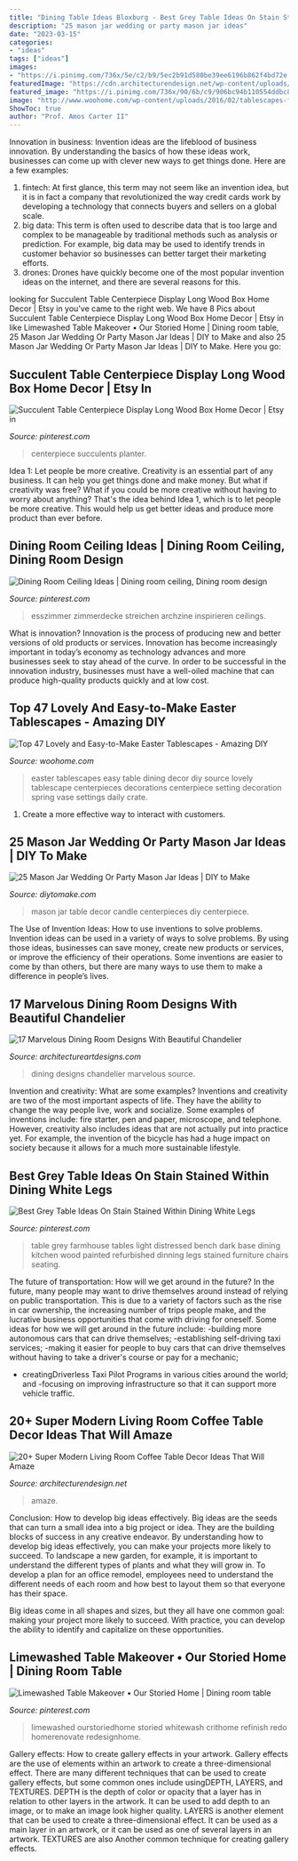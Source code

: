 ```yaml
---
title: "Dining Table Ideas Bloxburg - Best Grey Table Ideas On Stain Stained Within Dining White Legs"
description: "25 mason jar wedding or party mason jar ideas"
date: "2023-03-15"
categories:
- "ideas"
tags: ["ideas"]
images:
- "https://i.pinimg.com/736x/5e/c2/b9/5ec2b91d580be39ee6196b862f4bd72e.jpg"
featuredImage: "https://cdn.architecturendesign.net/wp-content/uploads/2015/11/AD-01-cozy-home-decor-living-room-ideas.jpg"
featured_image: "https://i.pinimg.com/736x/90/6b/c9/906bc94b110554ddbc8b44203033ac2f.jpg"
image: "http://www.woohome.com/wp-content/uploads/2016/02/tablescapes-for-easter-14.jpg"
ShowToc: true
author: "Prof. Amos Carter II"
---
```



Innovation in business:
Invention ideas are the lifeblood of business innovation. By understanding the basics of how these ideas work, businesses can come up with clever new ways to get things done. Here are a few examples: 
1. fintech: At first glance, this term may not seem like an invention idea, but it is in fact a company that revolutionized the way credit cards work by developing a technology that connects buyers and sellers on a global scale.
2. big data: This term is often used to describe data that is too large and complex to be manageable by traditional methods such as analysis or prediction. For example, big data may be used to identify trends in customer behavior so businesses can better target their marketing efforts. 
3. drones: Drones have quickly become one of the most popular invention ideas on the internet, and there are several reasons for this.

	

		
looking for Succulent Table Centerpiece Display Long Wood Box Home Decor | Etsy in you've came to the right web. We have 8 Pics about Succulent Table Centerpiece Display Long Wood Box Home Decor | Etsy in like Limewashed Table Makeover • Our Storied Home | Dining room table, 25 Mason Jar Wedding Or Party Mason Jar Ideas | DIY to Make and also 25 Mason Jar Wedding Or Party Mason Jar Ideas | DIY to Make. Here you go:
		
    
## Succulent Table Centerpiece Display Long Wood Box Home Decor | Etsy In

<img loading=lazy src="https://i.pinimg.com/736x/af/99/40/af99403451b6d92872958e3ab9954e19.jpg" onerror="this.onerror=null;this.src='https://tse4.mm.bing.net/th?id=OIP.hOlwc-a9bWU-zBgbL5Lg-wHaLH&amp;pid=15.1';" alt="Succulent Table Centerpiece Display Long Wood Box Home Decor | Etsy in">

_Source: pinterest.com_

>centerpiece succulents planter. 

	

Idea 1: Let people be more creative.
Creativity is an essential part of any business. It can help you get things done and make money. But what if creativity was free? What if you could be more creative without having to worry about anything? That's the idea behind Idea 1, which is to let people be more creative. This would help us get better ideas and produce more product than ever before.

    
## Dining Room Ceiling Ideas | Dining Room Ceiling, Dining Room Design

<img loading=lazy src="https://i.pinimg.com/736x/90/6b/c9/906bc94b110554ddbc8b44203033ac2f.jpg" onerror="this.onerror=null;this.src='https://tse1.mm.bing.net/th?id=OIP.9Y_Q7EossG_JD72iY4NyXQAAAA&amp;pid=15.1';" alt="Dining Room Ceiling Ideas | Dining room ceiling, Dining room design">

_Source: pinterest.com_

>esszimmer zimmerdecke streichen archzine inspirieren ceilings. 

	

What is innovation?
Innovation is the process of producing new and better versions of old products or services. Innovation has become increasingly important in today’s economy as technology advances and more businesses seek to stay ahead of the curve. In order to be successful in the innovation industry, businesses must have a well-oiled machine that can produce high-quality products quickly and at low cost.

    
## Top 47 Lovely And Easy-to-Make Easter Tablescapes - Amazing DIY

<img loading=lazy src="http://www.woohome.com/wp-content/uploads/2016/02/tablescapes-for-easter-14.jpg" onerror="this.onerror=null;this.src='https://tse1.mm.bing.net/th?id=OIP.U3DlcZnoUOdEmQYzo6fUPwHaLK&amp;pid=15.1';" alt="Top 47 Lovely and Easy-to-Make Easter Tablescapes - Amazing DIY">

_Source: woohome.com_

>easter tablescapes easy table dining decor diy source lovely tablescape centerpieces decorations centerpiece setting decoration spring vase settings daily crate. 

	

1. Create a more effective way to interact with customers.

    
## 25 Mason Jar Wedding Or Party Mason Jar Ideas | DIY To Make

<img loading=lazy src="http://www.diytomake.com/wp-content/uploads/2017/01/Wedding-Table-Decor-With-Mason-Jar-Candle-Centerpieces.jpg" onerror="this.onerror=null;this.src='https://tse3.mm.bing.net/th?id=OIP.CdnejLaG2Ok2bf-P79PHtgHaJ7&amp;pid=15.1';" alt="25 Mason Jar Wedding Or Party Mason Jar Ideas | DIY to Make">

_Source: diytomake.com_

>mason jar table decor candle centerpieces diy centerpiece. 

	

The Use of Invention Ideas: How to use inventions to solve problems.
Invention ideas can be used in a variety of ways to solve problems. By using those ideas, businesses can save money, create new products or services, or improve the efficiency of their operations. Some inventions are easier to come by than others, but there are many ways to use them to make a difference in people’s lives.

    
## 17 Marvelous Dining Room Designs With Beautiful Chandelier

<img loading=lazy src="https://www.architectureartdesigns.com/wp-content/uploads/2016/05/3-84.jpg" onerror="this.onerror=null;this.src='https://tse2.mm.bing.net/th?id=OIP.HJg24PopXFgClXYYQRaVogHaK8&amp;pid=15.1';" alt="17 Marvelous Dining Room Designs With Beautiful Chandelier">

_Source: architectureartdesigns.com_

>dining designs chandelier marvelous source. 

	

Invention and creativity: What are some examples?
Inventions and creativity are two of the most important aspects of life. They have the ability to change the way people live, work and socialize. Some examples of inventions include: fire starter, pen and paper, microscope, and telephone. However, creativity also includes ideas that are not actually put into practice yet. For example, the invention of the bicycle has had a huge impact on society because it allows for a much more sustainable lifestyle.

    
## Best Grey Table Ideas On Stain Stained Within Dining White Legs

<img loading=lazy src="https://i.pinimg.com/736x/6c/27/fe/6c27fe401a43995cca1de11b8b45c3dc.jpg" onerror="this.onerror=null;this.src='https://tse1.mm.bing.net/th?id=OIP.5hS4W_ouL_bGpxfB6dVq-gHaJ3&amp;pid=15.1';" alt="Best Grey Table Ideas On Stain Stained Within Dining White Legs">

_Source: pinterest.com_

>table grey farmhouse tables light distressed bench dark base dining kitchen wood painted refurbished dinning legs stained furniture chairs seating. 

	

The future of transportation: How will we get around in the future?
In the future, many people may want to drive themselves around instead of relying on public transportation. This is due to a variety of factors such as the rise in car ownership, the increasing number of trips people make, and the lucrative business opportunities that come with driving for oneself. 
Some ideas for how we will get around in the future include: 
-building more autonomous cars that can drive themselves; 
-establishing self-driving taxi services; 
-making it easier for people to buy cars that can drive themselves without having to take a driver's course or pay for a mechanic; 
- creatingDriverless Taxi Pilot Programs in various cities around the world; and 
-focusing on improving infrastructure so that it can support more vehicle traffic.

    
## 20+ Super Modern Living Room Coffee Table Decor Ideas That Will Amaze

<img loading=lazy src="https://cdn.architecturendesign.net/wp-content/uploads/2015/11/AD-01-cozy-home-decor-living-room-ideas.jpg" onerror="this.onerror=null;this.src='https://tse3.mm.bing.net/th?id=OIP.oJ5JVPazshdY9Lwz262-1gHaLH&amp;pid=15.1';" alt="20+ Super Modern Living Room Coffee Table Decor Ideas That Will Amaze">

_Source: architecturendesign.net_

>amaze. 

	

Conclusion: How to develop big ideas effectively.
Big ideas are the seeds that can turn a small idea into a big project or idea. They are the building blocks of success in any creative endeavor. By understanding how to develop big ideas effectively, you can make your projects more likely to succeed. 
To landscape a new garden, for example, it is important to understand the different types of plants and what they will grow in. To develop a plan for an office remodel, employees need to understand the different needs of each room and how best to layout them so that everyone has their space. 

 Big ideas come in all shapes and sizes, but they all have one common goal: making your project more likely to succeed. With practice, you can develop the ability to identify and capitalize on these opportunities.

    
## Limewashed Table Makeover • Our Storied Home | Dining Room Table

<img loading=lazy src="https://i.pinimg.com/736x/5e/c2/b9/5ec2b91d580be39ee6196b862f4bd72e.jpg" onerror="this.onerror=null;this.src='https://tse3.mm.bing.net/th?id=OIP.rCVCDIMruv10NTLv9WkmXAHaJ5&amp;pid=15.1';" alt="Limewashed Table Makeover • Our Storied Home | Dining room table">

_Source: pinterest.com_

>limewashed ourstoriedhome storied whitewash crithome refinish redo homerenovate redesignhome. 

	

Gallery effects: How to create gallery effects in your artwork.
Gallery effects are the use of elements within an artwork to create a three-dimensional effect. There are many different techniques that can be used to create gallery effects, but some common ones include usingDEPTH, LAYERS, and TEXTURES.
 DEPTH is the depth of color or opacity that a layer has in relation to other layers in the artwork. It can be used to add depth to an image, or to make an image look higher quality. LAYERS is another element that can be used to create a three-dimensional effect. It can be used as a main layer in an artwork, or it can be used as one of several layers in an artwork. TEXTURES are also Another common technique for creating gallery effects.

